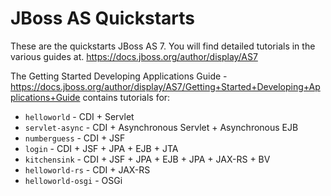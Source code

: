 JBoss AS Quickstarts
====================

These are the quickstarts JBoss AS 7. You will find detailed tutorials in the
various guides at.
<https://docs.jboss.org/author/display/AS7>

The Getting Started Developing Applications Guide -
<https://docs.jboss.org/author/display/AS7/Getting+Started+Developing+Applications+Guide>
contains tutorials for:

* `helloworld` - CDI + Servlet
* `servlet-async` - CDI + Asynchronous Servlet + Asynchronous EJB 
* `numberguess` - CDI + JSF
* `login` - CDI + JSF + JPA + EJB + JTA
* `kitchensink` - CDI + JSF + JPA + EJB + JPA + JAX-RS + BV
* `helloworld-rs` - CDI + JAX-RS
* `helloworld-osgi` - OSGi

